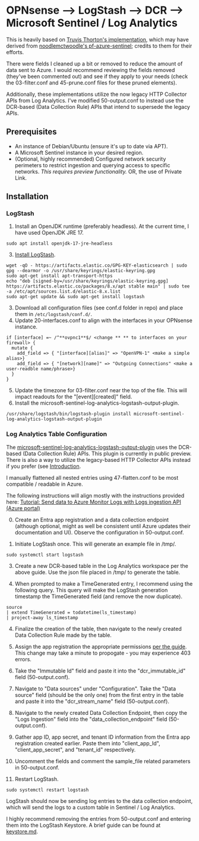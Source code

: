 # OPNsense --> LogStash --> DCR --> Microsoft Sentinel / Log Analytics
This is heavily based on [Truvis Thorton's implementation](https://github.com/Truvis/Sentinel/tree/main), which may have derived from [noodlemctwoodle's pf-azure-sentinel](https://github.com/noodlemctwoodle/pf-azure-sentinel); credits to them for their efforts. 

There were fields I cleaned up a bit or removed to reduce the amount of data sent to Azure. I would recommend reviewing the fields removed (they've been commented out) and see if they apply to your needs (check the 03-filter.conf and 45-prune.conf files for these pruned elements).

Additionally, these implementations utilize the now legacy HTTP Collector APIs from Log Analytics. I've modified 50-output.conf to instead use the DCR-based (Data Collection Rule) APIs that intend to supersede the legacy APIs.

## Prerequisites
- An instance of Debian/Ubuntu (ensure it's up to date via APT).
- A Microsoft Sentinel instance in your desired region.
- (Optional, highly recommended) Configured network security perimeters to restrict ingestion and querying access to specific networks. *This requires preview functionality.* OR, the use of Private Link.

## Installation

### LogStash
1. Install an OpenJDK runtime (preferably headless). At the current time, I have used OpenJDK JRE 17.
```
sudo apt install openjdk-17-jre-headless
```

3. [Install LogStash](https://www.elastic.co/guide/en/logstash/current/installing-logstash.html).
```
wget -qO - https://artifacts.elastic.co/GPG-KEY-elasticsearch | sudo gpg --dearmor -o /usr/share/keyrings/elastic-keyring.gpg
sudo apt-get install apt-transport-https
echo "deb [signed-by=/usr/share/keyrings/elastic-keyring.gpg] https://artifacts.elastic.co/packages/8.x/apt stable main" | sudo tee -a /etc/apt/sources.list.d/elastic-8.x.list
sudo apt-get update && sudo apt-get install logstash
```

3. Download all configuration files (see conf.d folder in repo) and place them in `/etc/logstash/conf.d/`.
4. Update 20-interfaces.conf to align with the interfaces in your OPNsense instance.
```
if [interface] =~ /^**ovpnc1**$/ <change ** ** to interfaces on your firewall> {
  mutate {
    add_field => { "[interface][alias]" => "OpenVPN-1" <make a simple alias>}
    add_field => { "[network][name]" => "Outgoing Connections" <make a user-readble name/phrase>}
  }
}
```
5. Update the timezone for 03-filter.conf near the top of the file. This will impact readouts for the "[event][created]" field.
6. Install the microsoft-sentinel-log-analytics-logstash-output-plugin.
```
/usr/share/logstash/bin/logstash-plugin install microsoft-sentinel-log-analytics-logstash-output-plugin
```

### Log Analytics Table Configuration
The [microsoft-sentinel-log-analytics-logstash-output-plugin](https://github.com/Azure/Azure-Sentinel/tree/master/DataConnectors/microsoft-sentinel-log-analytics-logstash-output-plugin) uses the DCR-based (Data Collection Rule) APIs. This plugin is currently in public preview. There is also a way to utilize the legacy-based HTTP Collector APIs instead if you prefer (see [Introduction](https://github.com/Onslivion/OPNsense-LogStash-Sentinel#Introduction).

I manually flattened all nested entries using 47-flatten.conf to be most compatible / readable in Azure. 

The following instructions will align mostly with the instructions provided here: [Tutorial: Send data to Azure Monitor Logs with Logs ingestion API (Azure portal)](https://learn.microsoft.com/en-us/azure/azure-monitor/logs/tutorial-logs-ingestion-portal#create-new-table-in-log-analytics-workspace)

0. Create an Entra app registration and a data collection endpoint (although optional, might as well be consistent until Azure updates their documentation and UI).
   Observe the configuration in 50-output.conf. 

1. Initiate LogStash once. This will generate an example file in /tmp/.
```
sudo systemctl start logstash
```

3. Create a new DCR-based table in the Log Analytics workspace per the above guide. Use the json file placed in /tmp/ to generate the table.

4. When prompted to make a TimeGenerated entry, I recommend using the following query. This query will make the LogStash generation timestamp the TimeGenerated field (and remove the now duplicate).

```kql
source
| extend TimeGenerated = todatetime(ls_timestamp)
| project-away ls_timestamp
```

4. Finalize the creation of the table, then navigate to the newly created Data Collection Rule made by the table.

5. Assign the app registration the appropriate permissions [per the guide]("https://learn.microsoft.com/en-us/azure/azure-monitor/logs/tutorial-logs-ingestion-portal#assign-permissions-to-the-dcr"). This change may take a minute to propogate - you may experience 403 errors.
  
6. Take the "Immutable Id" field and paste it into the "dcr_immutable_id" field (50-output.conf).

7. Navigate to "Data sources" under "Configuration". Take the "Data source" field (should be the only one) from the first entry in the table and paste it into the "dcr_stream_name" field (50-output.conf).

8. Navigate to the newly created Data Collection Endpoint, then copy the "Logs Ingestion" field into the "data_collection_endpoint" field (50-output.conf).

9. Gather app ID, app secret, and tenant ID information from the Entra app registration created earlier. Paste them into "client_app_Id", "client_app_secret", and "tenant_id" respectively.

10. Uncomment the fields and comment the sample_file related parameters in 50-output.conf.

11. Restart LogStash.
```
sudo systemctl restart logstash
```

LogStash should now be sending log entries to the data collection endpoint, which will send the logs to a custom table in Sentinel / Log Analytics.

I highly recommend removing the entries from 50-output.conf and entering them into the LogStash Keystore. A brief guide can be found at [keystore.md](https://github.com/Onslivion/OPNsense-LogStash-Sentinel/tree/main/keystore.md).



